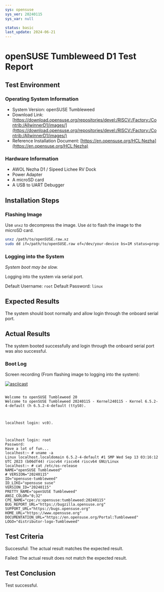 ```yaml
---
sys: opensuse
sys_ver: 20240115
sys_var: null

status: basic
last_update: 2024-06-21
---
```


# openSUSE Tumbleweed D1 Test Report

## Test Environment

### Operating System Information

- System Version: openSUSE Tumbleweed
- Download Link: [https://download.opensuse.org/repositories/devel:/RISCV:/Factory:/Contrib:/AllwinnerD1/images/](https://download.opensuse.org/repositories/devel:/RISCV:/Factory:/Contrib:/AllwinnerD1/images/)
- Reference Installation Document: [https://en.opensuse.org/HCL:Nezha](https://en.opensuse.org/HCL:Nezha)

### Hardware Information

- AWOL Nezha D1 / Sipeed Lichee RV Dock
- Power Adapter
- A microSD card
- A USB to UART Debugger

## Installation Steps

### Flashing Image

Use `unxz` to decompress the image.
Use `dd` to flash the image to the microSD card.

```bash
unxz /path/to/openSUSE.raw.xz
sudo dd if=/path/to/openSUSE.raw of=/dev/your-device bs=1M status=progress
```

### Logging into the System

*System boot may be slow.*

Logging into the system via serial port.

Default Username: `root`
Default Password: `linux`

## Expected Results

The system should boot normally and allow login through the onboard serial port.

## Actual Results

The system booted successfully and login through the onboard serial port was also successful.

### Boot Log

Screen recording (From flashing image to logging into the system):

[![asciicast](https://asciinema.org/a/qGx3Er1vKkhIuC19Ixbj50HNk.svg)](https://asciinema.org/a/qGx3Er1vKkhIuC19Ixbj50HNk)

```log

Welcome to openSUSE Tumbleweed 20
Welcome to openSUSE Tumbleweed 20240115 - Kernel240115 - Kernel 6.5.2-4-default (h 6.5.2-4-default (ttyS0).



localhost login: vc0).



localhost login: root
Password: 
Have a lot of fun...
localhost:~ # uname -a
Linux localhost.localdomain 6.5.2-4-default #1 SMP Wed Sep 13 03:16:12 UTC 2023 (b06df44) riscv64 riscv64 riscv64 GNU/Linux
localhost:~ # cat /etc/os-release 
NAME="openSUSE Tumbleweed"
# VERSION="20240115"
ID="opensuse-tumbleweed"
ID_LIKE="opensuse suse"
VERSION_ID="20240115"
PRETTY_NAME="openSUSE Tumbleweed"
ANSI_COLOR="0;32"
CPE_NAME="cpe:/o:opensuse:tumbleweed:20240115"
BUG_REPORT_URL="https://bugzilla.opensuse.org"
SUPPORT_URL="https://bugs.opensuse.org"
HOME_URL="https://www.opensuse.org"
DOCUMENTATION_URL="https://en.opensuse.org/Portal:Tumbleweed"
LOGO="distributor-logo-Tumbleweed"

```

## Test Criteria

Successful: The actual result matches the expected result.

Failed: The actual result does not match the expected result.

## Test Conclusion

Test successful.
